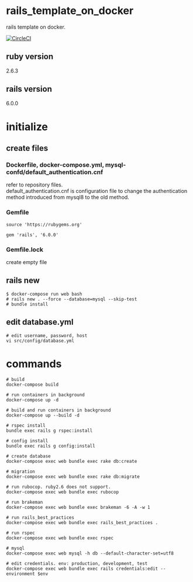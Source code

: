 # rails_template_on_docker
rails template on docker.

[![CircleCI](https://circleci.com/gh/ham0215/rails_template_on_docker.svg?style=svg)](https://circleci.com/gh/ham0215/rails_template_on_docker)

## ruby version
2.6.3

## rails version
6.0.0

# initialize

## create files

### Dockerfile, docker-compose.yml, mysql-confd/default_authentication.cnf
refer to repository files.  
default_authentication.cnf is configuration file to change the authentication method introduced from mysql8 to the old method.

### Gemfile
```
source 'https://rubygems.org'

gem 'rails', '6.0.0'
```

### Gemfile.lock
create empty file

## rails new
```
$ docker-compose run web bash
# rails new . --force --database=mysql --skip-test
# bundle install
```

## edit database.yml

```
# edit username, password, host
vi src/config/database.yml
```

# commands
```
# build
docker-compose build

# run containers in background
docker-compose up -d

# build and run containers in background
docker-compose up --build -d

# rspec install
bundle exec rails g rspec:install

# config install
bundle exec rails g config:install

# create database
docker-compose exec web bundle exec rake db:create

# migration
docker-compose exec web bundle exec rake db:migrate

# run rubocop. ruby2.6 does not support.
docker-compose exec web bundle exec rubocop

# run brakeman
docker-compose exec web bundle exec brakeman -6 -A -w 1

# run rails_best_practices
docker-compose exec web bundle exec rails_best_practices .

# run rspec
docker-compose exec web bundle exec rspec

# mysql
docker-compose exec web mysql -h db --default-character-set=utf8

# edit credentials. env: production, development, test
docker-compose exec web bundle exec rails credentials:edit --environment $env
```

